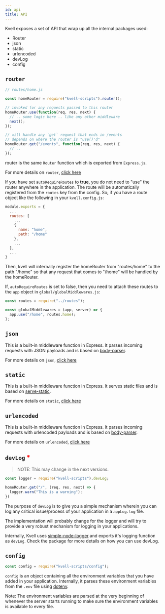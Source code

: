 ```yaml
---
id: api
title: API
---
```


Kvell exposes a set of API that wrap up all the internal packages used:

- Router
- json
- static
- urlencoded
- devLog
- config

## `router`

```javascript
// routes/home.js

const homeRouter = require("kvell-scripts").router();

// invoked for any requests passed to this router
homeRouter.use(function(req, res, next) {
  // .. some logic here .. like any other middleware
  next();
});

// will handle any `get` request that ends in /events
// depends on where the router is "use()'d"
homeRouter.get("/events", function(req, res, next) {
  // ..
});
```

router is the same `Router` function which is exported from `Express.js`.

For more details on `router`, [click here](http://expressjs.com/en/4x/api.html#express.router)

If you have set `autoRequireRoutes` to **true**, you do not need to "use" the router anywhere in the application. The route will be automatically registered from the `routes` key from the config. So, if you have a route object like the
following in your `kvell.config.js`:

```js
module.exports = {
  ...
  routes: [
    ...
    {
      name: "home",
      path: "/home"
    },
    ...
  ],
  ...
}
```

Then, kvell will internally register the homeRouter from "routes/home" to the path "/home" so that any request that comes to "/home" will be handled by the homeRouter.

If, `autoRequireRoutes` is set to false, then you need to attach these routes to the `app` object in `global/globalMiddlewares.js`:

```js
const routes = require("../routes");

const globalMiddlewares = (app, server) => {
  app.use("/home", routes.home);
};
```

## `json`

This is a built-in middleware function in Express. It parses incoming requests with JSON payloads and is based on [body-parser](http://expressjs.com/en/resources/middleware/body-parser.html).

For more details on `json`, [click here](http://expressjs.com/en/4x/api.html#express.json)

## `static`

This is a built-in middleware function in Express. It serves static files and is based on [serve-static](http://expressjs.com/en/resources/middleware/serve-static.html).

For more details on `static`, [click here](http://expressjs.com/en/4x/api.html#express.static)

## `urlencoded`

This is a built-in middleware function in Express. It parses incoming requests with urlencoded payloads and is based on [body-parser](http://expressjs.com/en/resources/middleware/body-parser.html).

For more details on `urlencoded`, [click here](http://expressjs.com/en/4x/api.html#express.urlencoded)

## `devLog` <span style="color:red">\*</span>

> NOTE: This may change in the next versions.

```javascript
const logger = require("kvell-scripts").devLog;

homeRouter.get("/", (req, res, next) => {
  logger.warn("This is a warning");
})
```

The purpose of `devLog` is to give you a simple mechanism wherein you can log any critical issue/process of your application in a `appLog.log` file.

The implementation will probably change for the logger and will try to provide a very robust mechanism for logging in your applications.

Internally, Kvell uses [simple-node-logger](https://www.npmjs.com/package/simple-node-logger) and exports it's logging function as `devLog`. Check the package for more details on how you can use devLog.

## `config`

```javascript
const config = require("kvell-scripts/config");
```

`config` is an object containing all the environment variables that you have added in your application. Internally, it parses these environment variables from the `.env` file using [dotenv](https://www.npmjs.com/package/dotenv).

Note: The environment variables are parsed at the very beginning of whenever the server starts running to make sure the environment variables is available to every file.
